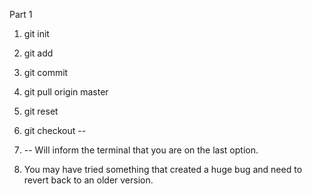 
Part 1
1. git init
2. git add
3. git commit

4. git pull origin master
5. git reset
6. git checkout --
7. -- Will inform the terminal that you are on the last option.
8. You may have tried something that created a huge bug and need to revert back to an older version.
